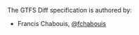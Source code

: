 The GTFS Diff specification is authored by:
* Francis Chabouis, [@fchabouis]([url](https://github.com/fchabouis))
